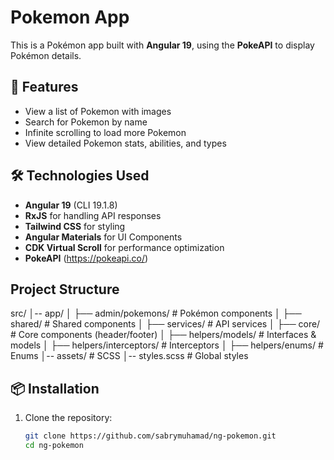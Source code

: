 # Pokemon App

This is a Pokémon app built with **Angular 19**, using the **PokeAPI** to display Pokémon details.

## 🚀 Features
- View a list of Pokemon with images
- Search for Pokemon by name
- Infinite scrolling to load more Pokemon
- View detailed Pokemon stats, abilities, and types

## 🛠️ Technologies Used
- **Angular 19** (CLI 19.1.8)
- **RxJS** for handling API responses
- **Tailwind CSS** for styling
- **Angular Materials** for UI Components
- **CDK Virtual Scroll** for performance optimization
- **PokeAPI** (https://pokeapi.co/)

## Project Structure
src/
│-- app/
│   ├── admin/pokemons/          # Pokémon components
│   ├── shared/                  # Shared components
│   ├── services/                # API services
│   ├── core/                    # Core components (header/footer)
│   ├── helpers/models/          # Interfaces & models
│   ├── helpers/interceptors/    # Interceptors
│   ├── helpers/enums/           # Enums
│-- assets/                      # SCSS
│-- styles.scss                  # Global styles


## 📦 Installation
1. Clone the repository:
   ```sh
   git clone https://github.com/sabrymuhamad/ng-pokemon.git
   cd ng-pokemon
